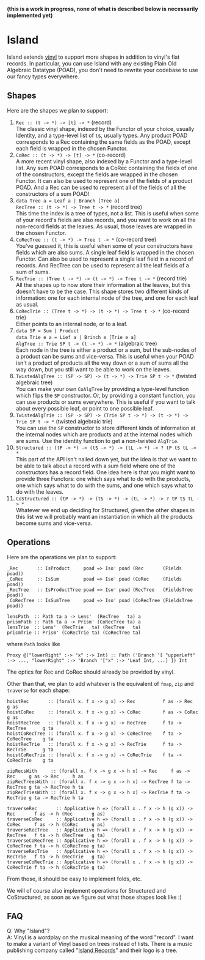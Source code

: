 **(this is a work in progress, none of what is described below is necessarily implemented yet)**

Island
===

Island extends [vinyl](https://hackage.haskell.org/package/vinyl) to support more shapes in addition to vinyl's flat records. In particular, you can use Island with any existing Plain Old Algebraic Datatype (POAD), you don't need to rewrite your codebase to use our fancy types everywhere.

Shapes
---

Here are the shapes we plan to support:

1.  `Rec :: (t -> *) -> [t] -> *` (record)  
    The classic vinyl shape, indexed by the Functor of your choice, usually Identity, and a type-level list of `t`s, usually types. Any product POAD corresponds to a Rec containing the same fields as the POAD, except each field is wrapped in the chosen Functor.
2.  `CoRec :: (t -> *) -> [t] -> *` (co-record)  
    A more recent vinyl shape, also indexed by a Functor and a type-level list. Any sum POAD corresponds to a CoRec containing the fields of one of the constructors, except the fields are wrapped in the chosen Functor. It can also be used to represent one of the fields of a product POAD. And a Rec can be used to represent all of the fields of all the constructors of a sum POAD!
3.  `data Tree a = Leaf a | Branch [Tree a]`  
    `RecTree :: (t -> *) -> Tree t -> *` (record tree)  
    This time the index is a tree of types, not a list. This is useful when some of your record's fields are also records, and you want to work on all the non-record fields at the leaves. As usual, those leaves are wrapped in the chosen Functor.
4.  `CoRecTree :: (t -> *) -> Tree t -> *` (co-record tree)  
    You've guessed it, this is useful when some of your constructors have fields which are also sums. A single leaf field is wrapped in the chosen Functor. Can also be used to represent a single leaf field in a record of records. And RecTree can be used to represent all the leaf fields of a sum of sums.
5.  `RecTrie :: (Tree t -> *) -> (t -> *) -> Tree t -> *` (record trie)  
    All the shapes up to now store their information at the leaves, but this doesn't have to be the case. This shape stores two different kinds of information: one for each internal node of the tree, and one for each leaf as usual.
6.  `CoRecTrie :: (Tree t -> *) -> (t -> *) -> Tree t -> *` (co-record trie)  
    Either points to an internal node, or to a leaf.
7.  `data SP = Sum | Product`  
    `data Trie e a = Lief a | Brinch e [Trie e a]`  
    `AlgTree :: Trie SP t -> (t -> *) -> *` (algebraic tree)  
    Each node in the tree is either a product or a sum, but the sub-nodes of a product can be sums and vice-versa. This is useful when your POAD isn't a product of products all the way down or a sum of sums all the way down, but you still want to be able to work on the leaves.
8.  `TwistedAlgTree :: (SP -> SP) -> (t -> *) -> Trie SP t -> *` (twisted algebraic tree)  
    You can make your own `CoAlgTree` by providing a type-level function which flips the `SP` constructor. Or, by providing a constant function, you can use products or sums everywhere. This is useful if you want to talk about every possible leaf, or point to one possible leaf.
9.  `TwistedAlgTrie :: (SP -> SP) -> (Trie SP t -> *) -> (t -> *) -> Trie SP t -> *` (twisted algebraic trie)  
    You can use the `SP` constructor to store different kinds of information at the internal nodes which are products and at the internal nodes which are sums. Use the identity function to get a non-twisted `AlgTrie`.
10. `Structured :: (tP -> *) -> (tS -> *) -> (tL -> *) -> ? tP tS tL -> *`  
    This part of the API isn't nailed down yet, but the idea is that we want to be able to talk about a record with a sum field where one of the constructors has a record field. One idea here is that you might want to provide three Functors: one which says what to do with the products, one which says what to do with the sums, and one which says what to do with the leaves.
11. `CoStructured :: (tP -> *) -> (tS -> *) -> (tL -> *) -> ? tP tS tL -> *`  
    Whatever we end up deciding for Structured, given the other shapes in this list we will probably want an instantiation in which all the products become sums and vice-versa.

Operations
---

Here are the operations we plan to support:

    _Rec       :: IsProduct     poad => Iso' poad (Rec       (Fields poad))
    _CoRec     :: IsSum         poad => Iso' poad (CoRec     (Fields poad))
    _RecTree   :: IsProductTree poad => Iso' poad (RecTree   (FieldsTree poad))
    _CoRecTree :: IsSumTree     poad => Iso' poad (CoRecTree (FieldsTree poad))

    lensPath  :: Path ta a -> Lens'  (RecTree   ta) a
    prismPath :: Path ta a -> Prism' (CoRecTree ta) a
    lensTrie  :: Lens'  (RecTrie   ta) (RecTree   ta)
    prismTrie :: Prism' (CoRecTrie ta) (CoRecTree ta)

where `Path` looks like

    Proxy @("lowerRight" :-> "x" :-> Int) :: Path ('Branch '[ "upperLeft" :-> ..., "lowerRight" :-> 'Branch '["x" :-> 'Leaf Int, ...] ]) Int

The optics for Rec and CoRec should already be provided by vinyl.

Other than that, we plan to add whatever is the equivalent of `fmap`, `zip` and `traverse` for each shape:

    hoistRec       :: (forall x. f x -> g x) -> Rec          f as -> Rec          g as
    hoistCoRec     :: (forall x. f x -> g x) -> CoRec        f as -> CoRec        g as
    hoistRecTree   :: (forall x. f x -> g x) -> RecTree      f ta -> RecTree      g ta
    hoistCoRecTree :: (forall x. f x -> g x) -> CoRecTree    f ta -> CoRecTree    g ta
    hoistRecTrie   :: (forall x. f x -> g x) -> RecTrie      f ta -> RecTrie      g ta
    hoistCoRecTrie :: (forall x. f x -> g x) -> CoRecTrie    f ta -> CoRecTrie    g ta

    zipRecsWith     :: (forall x. f x -> g x -> h x) -> Rec     f as -> Rec     g as -> Rec     h as
    zipRecTreesWith :: (forall x. f x -> g x -> h x) -> RecTree f ta -> RecTree g ta -> RecTree h ta
    zipRecTriesWith :: (forall x. f x -> g x -> h x) -> RecTrie f ta -> RecTrie g ta -> RecTrie h ta

    traverseRec       :: Applicative h => (forall x . f x -> h (g x)) -> Rec       f as -> h (Rec       g as)
    traverseCoRec     :: Applicative h => (forall x . f x -> h (g x)) -> CoRec     f as -> h (CoRec     g as)
    traverseRecTree   :: Applicative h => (forall x . f x -> h (g x)) -> RecTree   f ta -> h (RecTree   g ta)
    traverseCoRecTree :: Applicative h => (forall x . f x -> h (g x)) -> CoRecTree f ta -> h (CoRecTree g ta)
    traverseRecTrie   :: Applicative h => (forall x . f x -> h (g x)) -> RecTrie   f ta -> h (RecTrie   g ta)
    traverseCoRecTrie :: Applicative h => (forall x . f x -> h (g x)) -> CoRecTrie f ta -> h (CoRecTrie g ta)

From those, it should be easy to implement folds, etc.

We will of course also implement operations for Structured and CoStructured, as soon as we figure out what those shapes look like :)


FAQ
---

Q: Why "Island"?  
A: Vinyl is a wordplay on the musical meaning of the word "record". I want to make a variant of Vinyl based on trees instead of lists. There is a music publishing company called "[Island Records](https://en.wikipedia.org/wiki/Island_Records)" and their logo is a tree.
